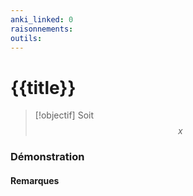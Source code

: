 ```yaml
---
anki_linked: 0
raisonnements:
outils:
---
```

# {{title}}

> [!objectif]
> Soit
>$$
> x
> $$
### Démonstration





#### Remarques


